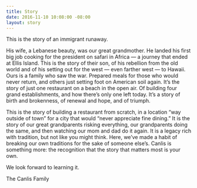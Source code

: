 ```yaml
---
title: Story
date: 2016-11-10 10:08:00 -08:00
layout: story
---
```


<p class="mb10 Display2">This is the story of an immigrant runaway.</p>

<p class="mb5 Display2">His wife, a Lebanese beauty, was our great grandmother. He landed his first big job cooking for the president on safari in Africa — a journey that ended at Ellis Island. This is the story of their son, of his rebellion from the old world and of his setting out for the west — even farther west — to Hawaii. Ours is a family who saw the war. Prepared meals for those who would never return, and others just setting foot on American soil again. It’s the story of just one restaurant on a beach in the open air. Of building four grand establishments, and how there’s only one left today. It’s a story of birth and brokenness, of renewal and hope, and of triumph.</p>

<p class="mb5 Display2">This is the story of building a restaurant from scratch, in a location “way outside of town” for a city that would “never appreciate fine dining.” It is the story of our great grandparents risking everything, our grandparents doing the same, and then watching our mom and dad do it again. It is a legacy rich with tradition, but not like you might think. Here, we’ve made a habit of breaking our own traditions for the sake of someone else’s. Canlis is something more: the recognition that the story that matters most is your own.</p>

<p class="mb5 Display2">We look forward to learning it. </p>

<p class="mb10 Display2">The Canlis Family</p>
